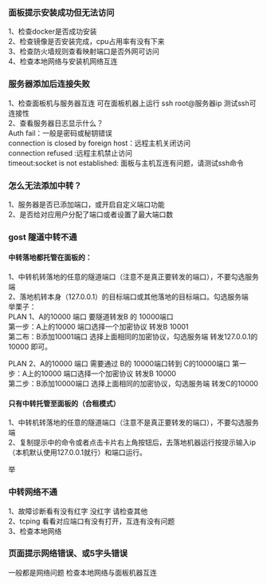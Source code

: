 ### 面板提示安装成功但无法访问
1、检查docker是否成功安装  
2、检查镜像是否安装完成，cpu占用率有没有下来  
3、检查防火墙规则查看映射端口是否外网可访问  
4、检查本地网络与安装机网络互连  

### 服务器添加后连接失败
1、检查面板机与服务器互连 可在面板机器上运行  ssh root@服务器ip 测试ssh可连接性  
2、查看服务器日志显示什么？  
  Auth fail：一般是密码或秘钥错误  
  connection is closed by foreign host：远程主机关闭访问  
  connection refused :远程主机禁止访问  
  timeout:socket is not established: 面板与主机互连有问题，请测试ssh命令

### 怎么无法添加中转？
1、服务器是否已添加端口，或开启自定义端口功能  
2、是否给对应用户分配了端口或者设置了最大端口数  

### gost 隧道中转不通
#### 中转落地都托管在面板的：  
1、中转机转落地的任意的隧道端口（注意不是真正要转发的端口），不要勾选服务端  
2、落地机转本身（127.0.0.1）的目标端口或其他落地的目标端口。勾选服务端   
举栗子：  
PLAN 1、A的10000 端口 要隧道转发B 的 10000端口  
第一步：A上的10000 端口选择一个加密协议 转发B 10001  
第二布：B添加10001端口 选择上面相同的加密协议，勾选服务端 转发127.0.0.1的10000 即可。
  
PLAN 2、A的10000 端口 需要通过 B的 10000端口转到 C的10000端口
第一步：A上的10000 端口选择一个加密协议 转发B 10000  
第二步：B添加10000端口 选择上面相同的加密协议，勾选服务端 转发C的10000   

#### 只有中转托管至面板的（合租模式）
1、中转机转落地的任意的隧道端口（注意不是真正要转发的端口），不要勾选服务端  
2、复制提示中的命令或者点击卡片右上角按钮后，去落地机器运行按提示输入ip（本机默认使用127.0.0.1就行）和端口运行。

举
### 中转网络不通
1、故障诊断看有没有红字 没红字  请检查其他  
2、tcping 看看对应端口有没有打开，互连有没有问题  
3、检查本地网络  

### 页面提示网络错误、或5字头错误
一般都是网络问题 检查本地网络与面板机器互连